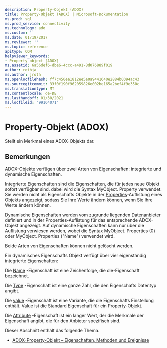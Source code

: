 ```yaml
---
description: Property-Objekt (ADOX)
title: Property-Objekt (ADOX) | Microsoft-Dokumentation
ms.prod: sql
ms.prod_service: connectivity
ms.technology: ado
ms.custom: ''
ms.date: 01/19/2017
ms.reviewer: ''
ms.topic: reference
apitype: COM
helpviewer_keywords:
- Property object [ADOX]
ms.assetid: 6a56def6-dbe6-4ccc-a491-8d076889f019
author: rothja
ms.author: jroth
ms.openlocfilehash: ff7c450ea1812ee5e0a9441640e2884b0394ac43
ms.sourcegitcommit: 33f0f190f962059826e002be165a2bef4f9e350c
ms.translationtype: MT
ms.contentlocale: de-DE
ms.lasthandoff: 01/30/2021
ms.locfileid: "99164071"
---
```

# <a name="property-object-adox"></a>Property-Objekt (ADOX)
Stellt ein Merkmal eines ADOX-Objekts dar.  
  
## <a name="remarks"></a>Bemerkungen  
 ADOX-Objekte verfügen über zwei Arten von Eigenschaften: integrierte und dynamische Eigenschaften.  
  
 Integrierte Eigenschaften sind die Eigenschaften, die für jedes neue Objekt sofort verfügbar sind. dabei wird die Syntax MyObject. Property verwendet. Sie werden nicht als Eigenschafts Objekte in der [Properties](../ado-api/properties-collection-ado.md)-Auflistung eines Objekts angezeigt, sodass Sie Ihre Werte ändern können, wenn Sie Ihre Werte ändern können.  
  
 Dynamische Eigenschaften werden vom zugrunde liegenden Datenanbieter definiert und in der Properties-Auflistung für das entsprechende ADOX-Objekt angezeigt.  Auf dynamische Eigenschaften kann nur über die Auflistung verwiesen werden, wobei die Syntax MyObject. Properties (0) oder MyObject. Properties ("Name") verwendet wird.  
  
 Beide Arten von Eigenschaften können nicht gelöscht werden.  
  
 Ein dynamisches Eigenschafts Objekt verfügt über vier eigenständig integrierte Eigenschaften:  
  
 Die [Name](../ado-api/name-property-ado.md) -Eigenschaft ist eine Zeichenfolge, die die-Eigenschaft bezeichnet.  
  
 Die [Type](../ado-api/type-property-ado.md) -Eigenschaft ist eine ganze Zahl, die den Eigenschafts Datentyp angibt.  
  
 Die [value](../ado-api/value-property-ado.md) -Eigenschaft ist eine Variante, die die Eigenschafts Einstellung enthält. Value ist die Standard Eigenschaft für ein Property-Objekt.  
  
 Die [Attribute](../ado-api/attributes-property-ado.md) -Eigenschaft ist ein langer Wert, der die Merkmale der Eigenschaft angibt, die für den Anbieter spezifisch sind.  
  
 Dieser Abschnitt enthält das folgende Thema.  
  
-   [ADOX-Property-Objekt – Eigenschaften, Methoden und Ereignisse](./adox-property-object-properties-methods-and-events.md)